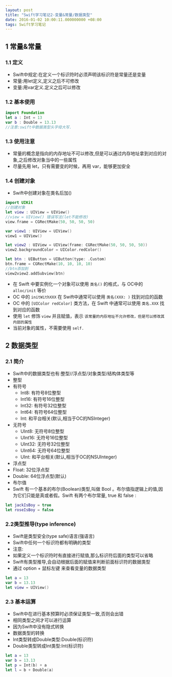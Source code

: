 ```yaml
---
layout: post
title: "Swift学习笔记2-变量&常量/数据类型"
date: 2016-01-02 10:00:11.000000000 +08:00
tags: Swift学习笔记
---
```


## 1 常量&常量
### 1.1 定义
- Swift中规定:在定义一个标识符时必须声明该标识符是常量还是变量
- 常量:用let定义,定义之后不可修改
- 变量:用var定义.定义之后可以修改

### 1.2 基本使用
```swift
import Foundation
let a : Int = 13
var b : Double = 13.13
//注意:swift中数据类型头字母大写.
```

### 1.3 使用注意
- 常量的概念是指向的内存地址不可以修改,但是可以通过内存地址拿到对应的对象,之后修改对象当中的一些属性
- 尽量先用 let，只有需要变的时候，再用 var，能够更加安全

### 1.4 创建对象
- Swift中创建对象在类名后加()

```swift
import UIKit
//创建对象
let view : UIView = UIView()
//view = UIView() 错误写法(let不能修改)
view.frame = CGRectMake(50, 50, 50, 50)

var view1 : UIView = UIView()
view1 = UIView()

let view2 : UIView = UIView(frame: CGRectMake(50, 50, 50, 50))
view2.backgroundColor = UIColor.redColor()

let btn : UIButton = UIButton(type: .Custom)
btn.frame = CGRectMake(10, 10, 10, 10)
//btn添加到
view2view2.addSubview(btn)
```
- 在 Swift 中要实例化一个对象可以使用 `类名()` 的格式，与 OC中的 `alloc/init` 等价
- OC 中的 `initWithXXX` 在 Swift中通常可以使用 `类名(XXX: )` 找到对应的函数
- OC 中的 `[UIColor redColor]` 类方法，在 Swift 中通常可以使用 `类名.XXX` 找到对应的函数
- 使用 `let` 修饰 `view` 并且赋值，表示 `该常量的内存地址不允许修改，但是可以修改其内部的属性`
- 当前对象的属性，不需要使用 `self.`

## 2 数据类型
### 2.1 简介
- Swift中的数据类型也有:整型//浮点型/对象类型/结构体类型等
- 整型
 - 有符号
   - Int8: 有符号8位整型
   - Int16: 有符号16位整型
   - Int32: 有符号32位整型
   - Int64: 有符号64位整型
   - Int: 和平台相关(默认,相当于OC的NSInteger)
 - 无符号
   - UInt8: 无符号8位整型
   - UInt16: 无符号16位整型
   - UInt32: 无符号32位整型
   - UInt64: 无符号64位整型
   - UInt: 和平台相关(默认,相当于OC的NSUInteger)
- 浮点型
 - Float: 32位浮点型
 - Double: 64位浮点型(默认)
- 布尔值
 - Swift 有一个基本的布尔(Boolean)类型,叫做 Bool 。布尔值指逻辑上的值,因为它们只能是真或者假。Swift 有两个布尔常量, true 和 false :
```swift
let jackIsBoy = true
let roseIsBoy = false
``` 

### 2.2类型推导(type inference)
- Swift是类型安全(type safe)语言(强语言)
- Swift中任何一个标识符都有明确的类型
- 注意:
 - 如果定义一个标识符时有直接进行赋值,那么标识符后面的类型可以省略
 - Swift有类型推导,会自动根据后面的赋值来判断前面标识符的数据类型
 - 通过 option + 鼠标左键 来查看变量的数据类型
```swift
let a = 13
var b = 13.13
let view = UIView()
```

### 2.3 基本运算
- Swift中在进行基本预算时必须保证类型一致,否则会出错
 - 相同类型之间才可以进行运算 
  - 因为Swift中没有隐式转换
- 数据类型的转换
 - Int类型转成Double类型:Double(标识符)
 - Double类型转成Int类型:Int(标识符)
```swift
let a = 13
var b = 13.13
let p = Int(b) + a
let l = b + Double(a)
```

